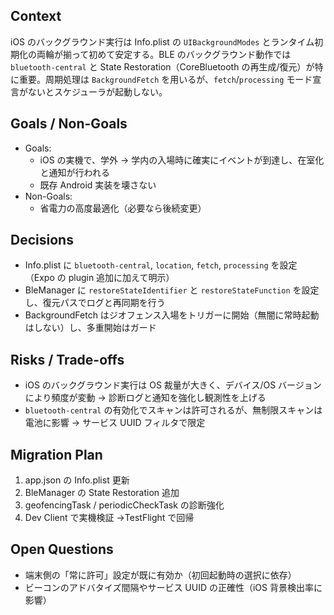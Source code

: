 ## Context

iOS のバックグラウンド実行は Info.plist の `UIBackgroundModes` とランタイム初期化の両輪が揃って初めて安定する。BLE のバックグラウンド動作では `bluetooth-central` と State Restoration（CoreBluetooth の再生成/復元）が特に重要。周期処理は `BackgroundFetch` を用いるが、`fetch`/`processing` モード宣言がないとスケジューラが起動しない。

## Goals / Non-Goals

- Goals:
  - iOS の実機で、学外 → 学内の入場時に確実にイベントが到達し、在室化と通知が行われる
  - 既存 Android 実装を壊さない
- Non-Goals:
  - 省電力の高度最適化（必要なら後続変更）

## Decisions

- Info.plist に `bluetooth-central`, `location`, `fetch`, `processing` を設定（Expo の plugin 追加に加えて明示）
- BleManager に `restoreStateIdentifier` と `restoreStateFunction` を設定し、復元パスでログと再同期を行う
- BackgroundFetch はジオフェンス入場をトリガーに開始（無闇に常時起動はしない）し、多重開始はガード

## Risks / Trade-offs

- iOS のバックグラウンド実行は OS 裁量が大きく、デバイス/OS バージョンにより頻度が変動 → 診断ログと通知を強化し観測性を上げる
- `bluetooth-central` の有効化でスキャンは許可されるが、無制限スキャンは電池に影響 → サービス UUID フィルタで限定

## Migration Plan

1. app.json の Info.plist 更新
2. BleManager の State Restoration 追加
3. geofencingTask / periodicCheckTask の診断強化
4. Dev Client で実機検証 →TestFlight で回帰

## Open Questions

- 端末側の「常に許可」設定が既に有効か（初回起動時の選択に依存）
- ビーコンのアドバタイズ間隔やサービス UUID の正確性（iOS 背景検出率に影響）
